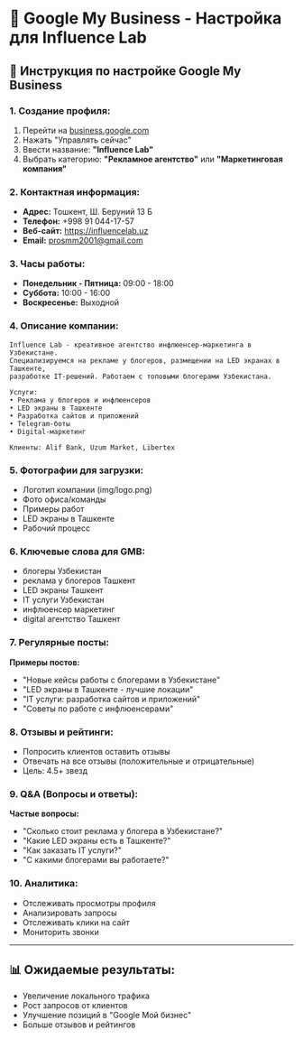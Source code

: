 # 📍 Google My Business - Настройка для Influence Lab

## 🎯 **Инструкция по настройке Google My Business**

### **1. Создание профиля:**
1. Перейти на [business.google.com](https://business.google.com)
2. Нажать "Управлять сейчас"
3. Ввести название: **"Influence Lab"**
4. Выбрать категорию: **"Рекламное агентство"** или **"Маркетинговая компания"**

### **2. Контактная информация:**
- **Адрес:** Тошкент, Ш. Беруний 13 Б
- **Телефон:** +998 91 044-17-57
- **Веб-сайт:** https://influencelab.uz
- **Email:** prosmm2001@gmail.com

### **3. Часы работы:**
- **Понедельник - Пятница:** 09:00 - 18:00
- **Суббота:** 10:00 - 16:00
- **Воскресенье:** Выходной

### **4. Описание компании:**
```
Influence Lab - креативное агентство инфлюенсер-маркетинга в Узбекистане. 
Специализируемся на рекламе у блогеров, размещении на LED экранах в Ташкенте, 
разработке IT-решений. Работаем с топовыми блогерами Узбекистана.

Услуги:
• Реклама у блогеров и инфлюенсеров
• LED экраны в Ташкенте
• Разработка сайтов и приложений
• Telegram-боты
• Digital-маркетинг

Клиенты: Alif Bank, Uzum Market, Libertex
```

### **5. Фотографии для загрузки:**
- Логотип компании (img/logo.png)
- Фото офиса/команды
- Примеры работ
- LED экраны в Ташкенте
- Рабочий процесс

### **6. Ключевые слова для GMB:**
- блогеры Узбекистан
- реклама у блогеров Ташкент
- LED экраны Ташкент
- IT услуги Узбекистан
- инфлюенсер маркетинг
- digital агентство Ташкент

### **7. Регулярные посты:**
**Примеры постов:**
- "Новые кейсы работы с блогерами в Узбекистане"
- "LED экраны в Ташкенте - лучшие локации"
- "IT услуги: разработка сайтов и приложений"
- "Советы по работе с инфлюенсерами"

### **8. Отзывы и рейтинги:**
- Попросить клиентов оставить отзывы
- Отвечать на все отзывы (положительные и отрицательные)
- Цель: 4.5+ звезд

### **9. Q&A (Вопросы и ответы):**
**Частые вопросы:**
- "Сколько стоит реклама у блогера в Узбекистане?"
- "Какие LED экраны есть в Ташкенте?"
- "Как заказать IT услуги?"
- "С какими блогерами вы работаете?"

### **10. Аналитика:**
- Отслеживать просмотры профиля
- Анализировать запросы
- Отслеживать клики на сайт
- Мониторить звонки

---

## 📊 **Ожидаемые результаты:**
- Увеличение локального трафика
- Рост запросов от клиентов
- Улучшение позиций в "Google Мой бизнес"
- Больше отзывов и рейтингов
